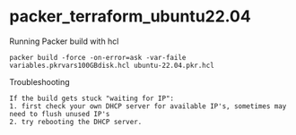 # packer_terraform_ubuntu22.04




Running Packer build with hcl

    packer build -force -on-error=ask -var-faile variables.pkrvars100GBdisk.hcl ubuntu-22.04.pkr.hcl

Troubleshooting

    If the build gets stuck "waiting for IP":
    1. first check your own DHCP server for available IP's, sometimes may need to flush unused IP's
    2. try rebooting the DHCP server. 
